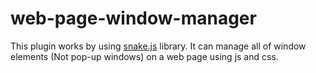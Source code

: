# web-page-window-manager
This plugin works by using [snake.js](https://github.com/smrsan76/snakejs) library. It can manage all of window elements (Not pop-up windows) on a web page using js and css.
